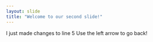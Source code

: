 ```yaml
---
layout: slide
title: "Welcome to our second slide!"
---
```

I just made changes to line 5
Use the left arrow to go back!
